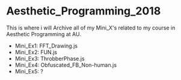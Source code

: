 # Aesthetic_Programming_2018
This is where i will Archive all of my Mini_X's related to my course in Aesthetic Programming at AU.

- Mini_Ex1: FFT_Drawing.js
- Mini_Ex2: FUN.js
- Mini_Ex3: ThrobberPhase.js
- Mini_Ex4: Obfuscated_FB_Non-human.js
- Mini_Ex5: ?
